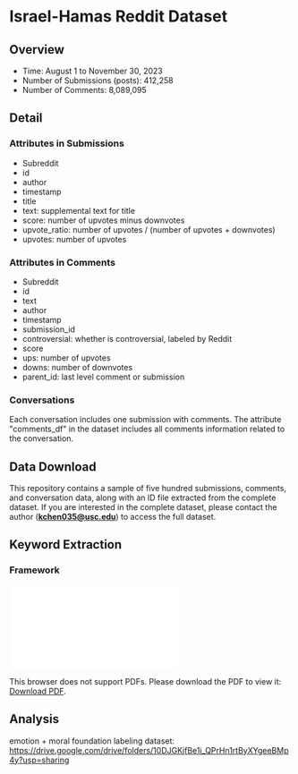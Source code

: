 # Israel-Hamas Reddit Dataset
## Overview

- Time: August 1 to November 30, 2023
- Number of Submissions (posts): 412,258
- Number of Comments: 8,089,095

## Detail
### Attributes in Submissions
- Subreddit
- id
- author
- timestamp
- title
- text: supplemental text for title
- score: number of upvotes minus downvotes
- upvote_ratio: number of upvotes / (number of upvotes + downvotes)
- upvotes: number of upvotes

### Attributes in Comments
- Subreddit
- id
- text
- author
- timestamp
- submission_id
- controversial: whether is controversial, labeled by Reddit
- score
- ups: number of upvotes
- downs: number of downvotes
- parent_id: last level comment or submission

### Conversations
Each conversation includes one submission with comments. The attribute "comments_df" in the dataset includes all comments information related to the conversation.

## Data Download
This repository contains a sample of five hundred submissions, comments, and conversation data, along with an ID file extracted from the complete dataset.  If you are interested in the complete dataset, please contact the author (**kchen035@usc.edu**) to access the full dataset.

## Keyword Extraction
### Framework

<object data="https://github.com/kaichen23/israel-hamas/blob/main/framework.pdf" type="application/pdf" width="100px" height="100px">
    <embed src=".[pdf](https://github.com/kaichen23/israel-hamas/blob/main/framework.pdf)">
        <p>This browser does not support PDFs. Please download the PDF to view it: <a href="http://yoursite.com/the.pdf">Download PDF</a>.</p>
    </embed>
</object>


## Analysis
emotion + moral foundation labeling dataset:
https://drive.google.com/drive/folders/10DJGKjfBe1i_QPrHn1rtByXYgeeBMp4y?usp=sharing
